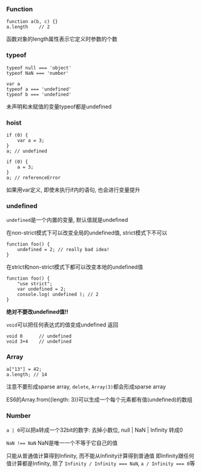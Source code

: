 ### Function
```
function a(b, c) {}
a.length    // 2
```
函数对象的length属性表示它定义时参数的个数

### typeof
```
typeof null === 'object'
typeof NaN === 'number'
```

```
var a
typeof a === 'undefined'
typeof b === 'undefined'
```
未声明和未赋值的变量typeof都是undefined

### hoist
```
if (0) {
    var a = 3;
}
a; // undefined
```

```
if (0) {
    a = 3;
}
a; // referenceError
```

如果用var定义, 即使未执行if内的语句, 也会进行变量提升

### undefined
`undefined`是一个内置的变量, 默认值就是undefined

在non-strict模式下可以改变全局的undefined值, strict模式下不可以
```
function foo() {
	undefined = 2; // really bad idea!
}
```

在strict和non-strict模式下都可以改变本地的undefined值
```
function foo() {
	"use strict";
	var undefined = 2;
	console.log( undefined ); // 2
}
```

**绝对不要改undefined值!!**

`void`可以把任何表达式的值变成undefined 返回
```
void 0      // undefined
void 3+4    // undefined
```

### Array
```
a["13"] = 42;
a.length; // 14
```

注意不要形成sparse array, `delete`, `Array(3)`都会形成sparse array

ES6的Array.from({length: 3})可以生成一个每个元素都有值(undefined)的数组

### Number
`a | 0`可以把a转成一个32bit的数字: 去掉小数位, null | NaN | Infinity 转成0

`NaN !== NaN` NaN是唯一一个不等于它自己的值

只能从普通值计算得到Infinity, 而不能从Infinity计算得到普通值
即Infinity跟任何值计算都是Infinity, 除了 `Infinity / Infinity === NaN`, `a / Infinity === 0`等


